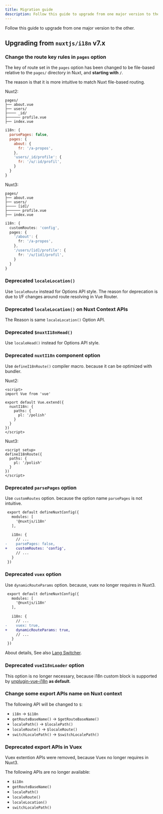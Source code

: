 ```yaml
---
title: Migration guide
description: Follow this guide to upgrade from one major version to the other.
---
```


Follow this guide to upgrade from one major version to the other.

## Upgrading from `nuxtjs/i18n` v7.x

### Change the route key rules in `pages` option

The key of route set in the `pages` option has been changed to be file-based relative to the `pages/` directory in Nuxt, and **starting with `/`**. 

The reason is that it is more intuitive to match Nuxt file-based routing.


Nuxt2:

```asciidoc
pages/
├── about.vue
├── users/
├──── _id/
├────── profile.vue
├── index.vue
```

```js {}[nuxt.config.js]
i18n: {
  parsePages: false,
  pages: {
    about: {
      fr: '/a-propos',
    },
    'users/_id/profile': {
      fr: '/u/:id/profil',
    }
  }
}
```

Nuxt3:

```asciidoc
pages/
├── about.vue
├── users/
├──── [id]/
├────── profile.vue
├── index.vue
```

```ts {}[nuxt.config.ts]
i18n: {
  customRoutes: 'config',
  pages: {
    '/about': {
      fr: '/a-propos',
    },
    '/users/[id]/profile': {
      fr: '/u/[id]/profil',
    }
  }
}
```

### Deprecated `localeLocation()`

Use `localeRoute` instead for Options API style. The reason for deprecation is due to I/F changes around route resolving in Vue Router.

### Deprecated `localeLocation()` on Nuxt Context APIs

The Reason is same `localeLocation()` Option API.

### Deprecated `$nuxtI18nHead()`

Use `localeHead()` instead for Options API style.

### Deprecated `nuxtI18n` component option

Use `defineI18nRoute()` compiler macro. because it can be optimized with bundler.

Nuxt2:
```vue {}[pages/about.vue]
<script>
import Vue from 'vue'

export default Vue.extend({
  nuxtI18n: {
    paths: {
      pl: '/polish'
    }
  }
})
</script>
```

Nuxt3:
```vue {}[pages/about.vue]
<script setup>
defineI18nRoute({
  paths: {
    pl: '/polish'
  }
})
</script>
```

### Deprecated `parsePages` option

Use `customRoutes` option. because the option name `parsePages` is not intuitive.

```diff {}[nuxt.config.ts]
 export default defineNuxtConfig({
   modules: [
     '@nuxtjs/i18n'
   ],
 
   i18n: {
     // ...
-    parsePages: false,
+    customRoutes: 'config',
     // ...
   }
 })
```

### Deprecated `vuex` option

Use `dynamicRouteParams` option. because, vuex no longer requires in Nuxt3.

```diff {}[nuxt.config.js]
 export default defineNuxtConfig({
   modules: [
     '@nuxtjs/i18n'
   ],
 
   i18n: {
     // ...
-    vuex: true,
+    dynamicRouteParams: true,
     // ...
   }
 })
```

About details, See also [Lang Switcher](/api/lang-switcher#dynamic-route-parameters).

### Deprecated `vueI18nLoader` option

This option is no longer necessary, because i18n custom block is supported by [unplugin-vue-i18n](https://github.com/intlify/bundle-tools/tree/main/packages/unplugin-vue-i18n) **as default**.

### Change some export APIs name on Nuxt context

The following API will be changed to `$`:

- `i18n` -> `$i18n`
- `getRouteBaseName()` -> `$getRouteBaseName()`
- `localePath()` -> `$localePath()`
- `localeRoute()` -> `$localeRoute()`
- `switchLocalePath()` -> `$switchLocalePath()`


### Deprecated export APIs in Vuex

Vuex extention APIs were removed, because Vuex no longer requires in Nuxt3.

The following APIs are no longer available:

- `$i18n`
- `getRouteBaseName()`
- `localePath()`
- `localeRoute()`
- `localeLocation()`
- `switchLocalePath()`
